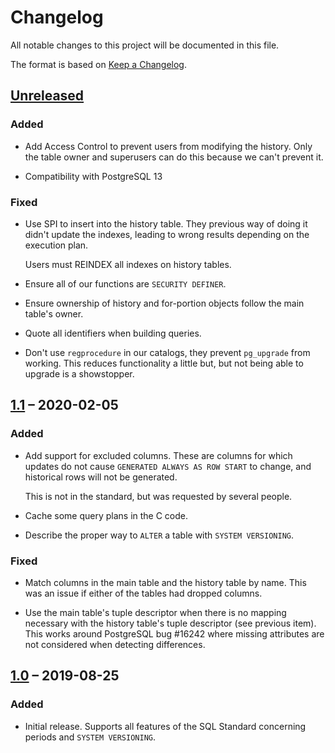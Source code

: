 # Changelog

All notable changes to this project will be documented in this file.

The format is based on [Keep a Changelog](https://keepachangelog.com/en/1.0.0/).

## [Unreleased]

### Added

  - Add Access Control to prevent users from modifying the history.  Only the table owner
    and superusers can do this because we can't prevent it.

  - Compatibility with PostgreSQL 13

### Fixed

  - Use SPI to insert into the history table.  They previous way of doing it didn't
    update the indexes, leading to wrong results depending on the execution plan.

    Users must REINDEX all indexes on history tables.

  - Ensure all of our functions are `SECURITY DEFINER`.

  - Ensure ownership of history and for-portion objects follow the main table's owner.

  - Quote all identifiers when building queries.

  - Don't use `regprocedure` in our catalogs, they prevent `pg_upgrade` from working.
    This reduces functionality a little but, but not being able to upgrade is a
    showstopper.

## [1.1] – 2020-02-05

### Added

  - Add support for excluded columns. These are columns for which
    updates do not cause `GENERATED ALWAYS AS ROW START` to change, and
    historical rows will not be generated.

    This is not in the standard, but was requested by several people.

  - Cache some query plans in the C code.

  - Describe the proper way to `ALTER` a table with `SYSTEM VERSIONING`.

### Fixed

  - Match columns in the main table and the history table by name.  This was an
    issue if either of the tables had dropped columns.

  - Use the main table's tuple descriptor when there is no mapping necessary with the
    history table's tuple descriptor (see previous item).  This works around PostgreSQL
    bug #16242 where missing attributes are not considered when detecting differences.

## [1.0] – 2019-08-25

### Added

  - Initial release. Supports all features of the SQL Standard
    concerning periods and `SYSTEM VERSIONING`.

[Unreleased]: https://github.com/xocolatl/periods/compare/v1.1...HEAD
[1.1]: https://github.com/xocolatl/periods/compare/v1.0...v1.1
[1.0]: https://github.com/xocolatl/periods/releases/tag/v1.0
